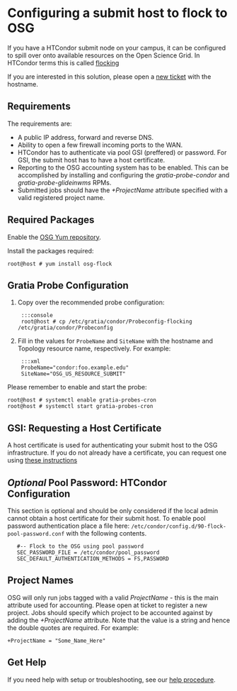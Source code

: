Configuring a submit host to flock to OSG
=========================================

If you have a HTCondor submit node on your campus, it can be configured
to spill over onto available resources on the Open Science Grid. In
HTCondor terms this is called [flocking](https://research.cs.wisc.edu/htcondor/manual/latest/ConnectingHTCondorPoolswithFlocking.html)

If you are interested in this solution, please open a
[new ticket](https://support.opensciencegrid.org/helpdesk/tickets/new) with the hostname.

Requirements
------------

The requirements are:

* A public IP address, forward and reverse DNS.
* Ability to open a few firewall incoming ports to the WAN.
* HTCondor has to authenticate via pool GSI (preffered) or password. For GSI, the submit host
   has to have a host certificate.
* Reporting to the OSG accounting system has to be enabled. This can
   be accomplished by installing and configuring the *gratia-probe-condor* and *gratia-probe-glideinwms* RPMs.
* Submitted jobs should have the *+ProjectName* attribute specified with
   a valid registered project name.


Required Packages
-----------------

Enable the [OSG Yum repository](/common/yum/).

Install the packages required:

```console
root@host # yum install osg-flock
```

Gratia Probe Configuration
--------------------------

1. Copy over the recommended probe configuration:

        :::console
        root@host # cp /etc/gratia/condor/Probeconfig-flocking /etc/gratia/condor/Probeconfig

1. Fill in the values for `ProbeName` and `SiteName` with the hostname and Topology resource name, respectively.
    For example:

        :::xml
        ProbeName="condor:foo.example.edu"
        SiteName="OSG_US_RESOURCE_SUBMIT"

Please remember to enable and start the probe:

```console
root@host # systemctl enable gratia-probes-cron
root@host # systemctl start gratia-probes-cron
```

GSI: Requesting a Host Certificate
---------------------------------

A host certificate is used for authenticating your submit host to the OSG
infrastructure. If you do not already have a certificate, you can request one
using [these instructions](/security/host-certs/)

*Optional* Pool Password: HTCondor Configuration
------------------------------------------------

This section is optional and should be only considered if the local admin cannot obtain
a host certificate for their submit host. To enable pool password authentication place a file here:
`/etc/condor/config.d/90-flock-pool-password.conf` with the following contents.


```file
   #-- Flock to the OSG using pool password
   SEC_PASSWORD_FILE = /etc/condor/pool_password
   SEC_DEFAULT_AUTHENTICATION_METHODS = FS,PASSWORD
```    



Project Names
-------------

OSG will only run jobs tagged with a valid *ProjectName* - this is the main attribute
used for accounting. Please open at ticket to register a new project.
Jobs should specify which project to be accounted against by adding
the *+ProjectName* attribute. Note that the value is a string and hence
the double quotes are required. For example:

```file
+ProjectName = "Some_Name_Here"
```

Get Help
---------------

If you need help with setup or troubleshooting, see our [help procedure](/common/help).